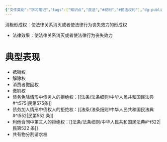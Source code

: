 ```yaml
---
{"文件类别":"学习笔记","tags":["知识点","民法","#权利","#民法权利"],"dg-publish":true,"permalink":"/学习笔记studyup/民法总论/消极形成权/","dgPassFrontmatter":true,"created":"2024-10-17T08:57:13.788+08:00","updated":"2024-11-01T14:31:58.208+08:00"}
---
```


消极形成权：使法律关系消灭或者使法律行为丧失效力的形成权
- 法律效果：使法律关系消灭或者使法律行为丧失效力

# 典型表现
- 抵销权
- 解除权
- 消费者撤回权
- 撤销权
- 债务免除情形中债务人的拒绝权：[[法条/法条细则/中华人民共和国民法典#^t575\|民第575条]]
- 债务加人情形中债权人的拒绝权：[[法条/法条细则/中华人民共和国民法典#^t552\|民第552 条]]
- 利他合同中第三人的拒绝权：[[法条/法条细则/中华人民共和国民法典#^t522\|民第522 条]]
- 共有物分割请求权